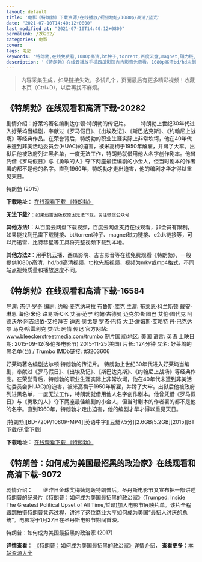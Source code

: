 ```yaml
---
layout: default
title: '电影《特朗勃》下载资源/在线播放/视频地址/1080p/高清/蓝光'
date: "2021-07-10T14:40:12+0800"
last_modified_at: "2021-07-10T14:40:12+0800"
permalink: /20282/
categories: 电影
cover:
tags: 电影
keywords: '特朗勃,在线免费看,1080p高清,bt种子,torrent,百度云盘,magnet,磁力链,迅雷下载资源'
description: '《特朗勃》在线云播放手机西瓜影院吉吉影音免费看，1080p高清bd/hd未删减完整版和tc抢先枪版，mkv/mp4格式，附带bt/torrent种子、magnet/磁力链、百度云盘、网盘资源迅雷下载链接'
---
```


>内容采集生成，如果链接失效，多试几个，页面最后有更多精彩视频！收藏本页（Ctrl+D)，以后再找不麻烦。


## 《特朗勃》在线观看和高清下载-20282

剧情介绍：好莱坞著名编剧达尔顿·特朗勃的传记片。   　　特朗勃上世纪30年代进入好莱坞当编剧，奉献过《罗马假日》、《出埃及记》、《斯巴达克斯》、《约翰尼上战场》等经典作品。在荣誉背后，特朗勃的职业生涯实际上非常坎坷，他在40年代末遭到非美活动委员会(HUAC)的迫害，被米高梅于1950年解雇，并蹲了大牢。出狱后他被政府列进黑名单，一度无法工作，特朗勃就借用他人名字创作剧本。他曾凭借《罗马假日》与《勇敢的人》夺下两座最佳编剧的小金人，但当时剧本的作者署的都不是他的名字。直到1960年，特朗勃才走出迫害，他的编剧才华才得以重见天日。


特朗勃 (2015)

**下载地址**： [在线观看下载 《特朗勃》](https://www.btbtdy.me/btdy/dy1934.html) 


**无法下载?**：`如果迅雷因版权原因无法下载，关注微信公众号 `

**其他方法1**：从百度云网盘下载视频，百度云网盘支持在线观看，非会员有限制，如果能找到迅雷下载链接、bt/torrent种子、magnet磁力链接、e2dk链接等，可以用迅雷、比特彗星等工具将完整视频下载到本地。

**其他方法2**：用手机云播、西瓜影院、吉吉影音等在线免费观看《特朗勃》，一般提供1080p高清、hd/bd高清视频、tc抢先版视频，视频为mkv或mp4格式，不同站点视频质量和播放速度不同。


## 《特朗勃》在线观看和高清下载-16584

导演: 杰伊·罗奇 编剧: 约翰·麦克纳马拉 布鲁斯·库克 主演: 布莱恩·科兰斯顿 戴安·琳恩 海伦·米伦 路易斯·C·K 艾丽·范宁 约翰·古德曼 迈克尔·斯图巴 艾伦·图代克 阿德沃尔·阿吉纽依-艾格拜吉 迪恩·奥戈曼 罗杰·巴特 大卫·詹姆斯·艾略特 丹·巴克达尔 马克·哈雷利克 类型: 剧情 传记 官方网站: www.bleeckerstreetmedia.com/trumbo 制片国家/地区: 美国 语言: 英语 上映日期: 2015-09-12(多伦多电影节) 2015-11-25(美国) 片长: 124分钟 又名: 好莱坞的黑名单(台) / Trumbo IMDb链接: tt3203606

好莱坞著名编剧达尔顿·特朗勃的传记片。 特朗勃上世纪30年代进入好莱坞当编剧，奉献过《罗马假日》、《出埃及记》、《斯巴达克斯》、《约翰尼上战场》等经典作品。在荣誉背后，特朗勃的职业生涯实际上非常坎坷，他在40年代末遭到非美活动委员会(HUAC)的迫害，被米高梅于1950年解雇，并蹲了大牢。出狱后他被政府列进黑名单，一度无法工作，特朗勃就借用他人名字创作剧本。他曾凭借《罗马假日》与《勇敢的人》夺下两座最佳编剧的小金人，但当时剧本的作者署的都不是他的名字。直到1960年，特朗勃才走出迫害，他的编剧才华才得以重见天日。


[特朗勃][BD-720P/1080P-MP4][英语中字][豆瓣7.5分][2.6GB/5.2GB][2015][BT下载/迅雷下载]

**下载地址**： [在线观看下载 《特朗勃》](https://www.btdx8.com/torrent/trumbo_2015.html) 


## 《特朗普：如何成为美国最招黑的政治家》在线观看和高清下载-9072

剧情介绍：　　继昨日金球奖梅姨炮轰特朗普后，圣丹斯电影节又宣布把一部讲述特朗普的纪录片《特朗普：如何成为美国最招黑的政治家》(Trumped: Inside The Greatest Political Upset of All Time,暂译)加入电影节展映片单。该片全程跟踪拍摄特朗普竞选过程，讲述了这位商业大亨如何成为美国“最招人讨厌的总统”。电影将于1月27日在圣丹斯电影节期间首映。


特朗普：如何成为美国最招黑的政治家 (2017)

**详情查看**： [《特朗普：如何成为美国最招黑的政治家》详情介绍](/movie/9072/)， **查看更多**：[本站资源大全](/movie/t/all/)

